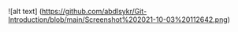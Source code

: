 ![alt text] (https://github.com/abdlsykr/Git-Introduction/blob/main/Screenshot%202021-10-03%20112642.png)
